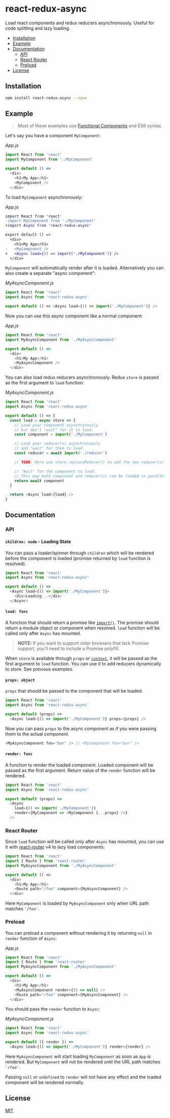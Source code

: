 # react-redux-async

Load react components and redux reducers asynchronously. Useful for code splitting and lazy loading.


<!-- TOC depthFrom:2 depthTo:3 withLinks:1 updateOnSave:1 orderedList:0 -->

- [Installation](#installation)
- [Example](#example)
- [Documentation](#documentation)
	- [API](#api)
	- [React Router](#react-router)
	- [Preload](#preload)
- [License](#license)

<!-- /TOC -->


## Installation

```bash
npm install react-redux-async --save
```


## Example

> Most of these examples use [Functional Components] and ES6 syntax.

Let's say you have a component `MyComponent`:

*App.js*

```js
import React from 'react'
import MyComponent from './MyComponent'

export default () =>
  <div>
    <h1>My App</h1>
    <MyComponent />
  </div>
```

To load `MyComponent` asynchronously:

*App.js*

```diff
import React from 'react'
-import MyComponent from './MyComponent'
+import Async from 'react-redux-async'

export default () =>
  <div>
    <h1>My App</h1>
-   <MyComponent />
+   <Async load={() => import('./MyComponent')} />
  </div>
```

`MyComponent` will automatically render after it is loaded. Alternatively you can also create a separate "async component":

*MyAsyncComponent.js*

```js
import React from 'react'
import Async from 'react-redux-async'

export default () => <Async load={() => import('./MyComponent')} />
```

Now you can use this async component like a normal component:

*App.js*

```js
import React from 'react'
import MyAsyncComponent from './MyAsyncComponent'

export default () =>
  <div>
    <h1>My App</h1>
    <MyAsyncComponent />
  </div>
```

You can also load redux reducers asynchronously. Redux `store` is passed as the first argument to `load` function:

*MyAsyncComponent.js*

```js
import React from 'react'
import Async from 'react-redux-async'

export default () => {
  const load = async store => {
    // Load your component asynchronously
    // but don't "wait" for it to load.
    const component = import('./MyComponent')

    // Load your reducer(s) asynchronously
    // and "wait" for them to load.
    const reducer = await import('./reducer')

    // TODO: Here use store.replaceReducer() to add the new reducer(s).

    // "Wait" for the component to load.
    // This way both component and reducer(s) can be loaded in parallel.
    return await component
  }

  return <Async load={load} />
}
```


## Documentation

### API

#### `children: node` - Loading State

You can pass a loader/spinner through `children` which will be rendered before the component is loaded (promise returned by `load` function is resolved).

```js
import React from 'react'
import Async from 'react-redux-async'

export default () =>
  <Async load={() => import('./MyComponent')}>
    <div>Loading...</div>
  </Async>
```

#### `load: func`

A function that should return a promise like [`import()`][import()]. The promise should return a module object or component when resolved. `load` function will be called only after `Async` has mounted.

> **NOTE:** If you want to support older browsers that lack Promise support, you'll need to include a Promise polyfill.

When `store` is available through `props` or [`context`][context], it will be passed as the first argument to `load` function. You can use it to add reducers dynamically to store. See previous examples.

#### `props: object`

`props` that should be passed to the component that will be loaded.

```js
import React from 'react'
import Async from 'react-redux-async'

export default (props) =>
  <Async load={() => import('./MyComponent')} props={props} />
```

Now you can pass `props` to the async component as if you were passing them to the actual component.

```js
<MyAsyncComponent foo="bar" /> // <MyComponent foo="bar" />
```

#### `render: func`

A function to render the loaded component. Loaded component will be passed as the first argument. Return value of the `render` function will be rendered.

```js
import React from 'react'
import Async from 'react-redux-async'

export default (props) =>
  <Async
    load={() => import('./MyComponent')}
    render={MyComponent => <MyComponent {...props} />}
  />
```

### React Router

Since `load` function will be called only after `Async` has mounted, you can use it with [react-router] v4 to lazy load components:

```js
import React from 'react'
import { Route } from 'react-router'
import MyAsyncComponent from './MyAsyncComponent'

export default () =>
  <div>
    <h1>My App</h1>
    <Route path="/foo" component={MyAsyncComponent} />
  </div>
```

Here `MyComponent` is loaded by `MyAsyncComponent` only when URL path matches `'/foo'`.

### Preload

You can preload a component without rendering it by returning `null` in `render` function of `Async`:

*App.js*

```js
import React from 'react'
import { Route } from 'react-router'
import MyAsyncComponent from './MyAsyncComponent'

export default () =>
  <div>
    <h1>My App</h1>
    <MyAsyncComponent render={() => null} />
    <Route path="/foo" component={MyAsyncComponent} />
  </div>
```

You should pass the `render` function to `Async`:

*MyAsyncComponent.js*

```js
import React from 'react'
import Async from 'react-redux-async'

export default ({ render }) =>
  <Async load={() => import('./MyComponent')} render={render} />
```

Here `MyAsyncComponent` will start loading `MyComponent` as soon as `App` is rendered. But `MyComponent` will not be rendered until the URL path matches `'/foo'`.

Passing `null` or `undefined` to `render` will not have any effect and the loaded component will be rendered normally.


## License

[MIT][license]


[license]: /LICENSE
[Functional Components]: https://facebook.github.io/react/docs/components-and-props.html#functional-and-class-components
[context]: https://facebook.github.io/react/docs/context.html
[react-router]: https://github.com/ReactTraining/react-router
[import()]: https://webpack.js.org/api/module-methods/#import-
